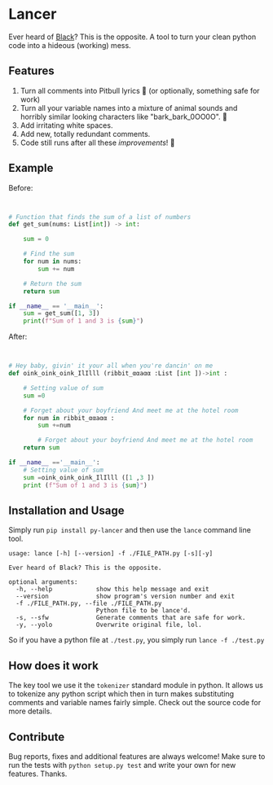 # Lancer
Ever heard of [Black](https://github.com/psf/black)? This is the opposite.
A tool to turn your clean python code into a hideous (working) mess.

## Features
1. Turn all comments into Pitbull lyrics 💃 (or optionally, something safe for work)
2. Turn all your variable names into a mixture of animal sounds and horribly similar looking characters like "bark_bark_0OO0O". 🐶
3. Add irritating white spaces.
4. Add new, totally redundant comments.
5. Code still runs after all these _improvements_! 👷


## Example
Before:
```python


# Function that finds the sum of a list of numbers
def get_sum(nums: List[int]) -> int:

    sum = 0

    # Find the sum
    for num in nums:
        sum += num

    # Return the sum
    return sum

if __name__ == '__main__':
    sum = get_sum([1, 3])
    print(f"Sum of 1 and 3 is {sum}")

```

After:
```python


# Hey baby, givin' it your all when you're dancin' on me
def oink_oink_oink_IlΙlll (ribbit_ααaαα :List [int ])->int :

    # Setting value of sum
    sum =0

    # Forget about your boyfriend And meet me at the hotel room
    for num in ribbit_ααaαα :
        sum +=num

        # Forget about your boyfriend And meet me at the hotel room
    return sum

if __name__ =='__main__':
    # Setting value of sum
    sum =oink_oink_oink_IlΙlll ([1 ,3 ])
    print (f"Sum of 1 and 3 is {sum}")

```

## Installation and Usage
Simply run `pip install py-lancer` and then use the `lance` command line tool.

```
usage: lance [-h] [--version] -f ./FILE_PATH.py [-s][-y]

Ever heard of Black? This is the opposite.

optional arguments:
  -h, --help            show this help message and exit
  --version             show program's version number and exit
  -f ./FILE_PATH.py, --file ./FILE_PATH.py
                        Python file to be lance'd.
  -s, --sfw             Generate comments that are safe for work.
  -y, --yolo            Overwrite original file, lol.
```

So if you have a python file at `./test.py`, you simply run `lance -f ./test.py`

## How does it work
The key tool we use it the `tokenizer` standard module in python. It allows us to tokenize any python script which then in turn makes substituting comments and variable names fairly simple.
Check out the source code for more details.

## Contribute
Bug reports, fixes and additional features are always welcome! Make sure to run the tests with `python setup.py test` and write your own for new features. Thanks.
